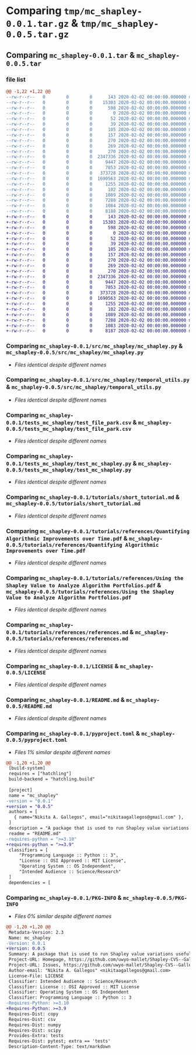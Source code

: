 # Comparing `tmp/mc_shapley-0.0.1.tar.gz` & `tmp/mc_shapley-0.0.5.tar.gz`

## Comparing `mc_shapley-0.0.1.tar` & `mc_shapley-0.0.5.tar`

### file list

```diff
@@ -1,22 +1,22 @@
--rw-r--r--   0        0        0      143 2020-02-02 00:00:00.000000 mc_shapley-0.0.1/src/mc_shapley/__init__.py
--rw-r--r--   0        0        0    15303 2020-02-02 00:00:00.000000 mc_shapley-0.0.1/src/mc_shapley/mc_shapley.py
--rw-r--r--   0        0        0      598 2020-02-02 00:00:00.000000 mc_shapley-0.0.1/src/mc_shapley/temporal_utils.py
--rw-r--r--   0        0        0        0 2020-02-02 00:00:00.000000 mc_shapley-0.0.1/tests_mc_shapley/__init__.py
--rw-r--r--   0        0        0       52 2020-02-02 00:00:00.000000 mc_shapley-0.0.1/tests_mc_shapley/temp_test_file2.csv
--rw-r--r--   0        0        0       39 2020-02-02 00:00:00.000000 mc_shapley-0.0.1/tests_mc_shapley/temp_test_file3.csv
--rw-r--r--   0        0        0      105 2020-02-02 00:00:00.000000 mc_shapley-0.0.1/tests_mc_shapley/test_file1.txt
--rw-r--r--   0        0        0      157 2020-02-02 00:00:00.000000 mc_shapley-0.0.1/tests_mc_shapley/test_file2.txt
--rw-r--r--   0        0        0      270 2020-02-02 00:00:00.000000 mc_shapley-0.0.1/tests_mc_shapley/test_file3.csv
--rw-r--r--   0        0        0      269 2020-02-02 00:00:00.000000 mc_shapley-0.0.1/tests_mc_shapley/test_file4.csv
--rw-r--r--   0        0        0      270 2020-02-02 00:00:00.000000 mc_shapley-0.0.1/tests_mc_shapley/test_file5.csv
--rw-r--r--   0        0        0  2347336 2020-02-02 00:00:00.000000 mc_shapley-0.0.1/tests_mc_shapley/test_file_park.csv
--rw-r--r--   0        0        0     9447 2020-02-02 00:00:00.000000 mc_shapley-0.0.1/tests_mc_shapley/test_mc_shapley.py
--rw-r--r--   0        0        0     7853 2020-02-02 00:00:00.000000 mc_shapley-0.0.1/tutorials/short_tutorial.md
--rw-r--r--   0        0        0   373728 2020-02-02 00:00:00.000000 mc_shapley-0.0.1/tutorials/references/Quantifying Algorithmic Improvements over Time.pdf
--rw-r--r--   0        0        0  1690563 2020-02-02 00:00:00.000000 mc_shapley-0.0.1/tutorials/references/Using the Shapley Value to Analyze Algorithm Portfolios.pdf
--rw-r--r--   0        0        0     1255 2020-02-02 00:00:00.000000 mc_shapley-0.0.1/tutorials/references/references.md
--rw-r--r--   0        0        0      102 2020-02-02 00:00:00.000000 mc_shapley-0.0.1/.gitignore
--rw-r--r--   0        0        0     1089 2020-02-02 00:00:00.000000 mc_shapley-0.0.1/LICENSE
--rw-r--r--   0        0        0     7288 2020-02-02 00:00:00.000000 mc_shapley-0.0.1/README.md
--rw-r--r--   0        0        0     1084 2020-02-02 00:00:00.000000 mc_shapley-0.0.1/pyproject.toml
--rw-r--r--   0        0        0     8188 2020-02-02 00:00:00.000000 mc_shapley-0.0.1/PKG-INFO
+-rw-r--r--   0        0        0      143 2020-02-02 00:00:00.000000 mc_shapley-0.0.5/src/mc_shapley/__init__.py
+-rw-r--r--   0        0        0    15303 2020-02-02 00:00:00.000000 mc_shapley-0.0.5/src/mc_shapley/mc_shapley.py
+-rw-r--r--   0        0        0      598 2020-02-02 00:00:00.000000 mc_shapley-0.0.5/src/mc_shapley/temporal_utils.py
+-rw-r--r--   0        0        0        0 2020-02-02 00:00:00.000000 mc_shapley-0.0.5/tests_mc_shapley/__init__.py
+-rw-r--r--   0        0        0       52 2020-02-02 00:00:00.000000 mc_shapley-0.0.5/tests_mc_shapley/temp_test_file2.csv
+-rw-r--r--   0        0        0       39 2020-02-02 00:00:00.000000 mc_shapley-0.0.5/tests_mc_shapley/temp_test_file3.csv
+-rw-r--r--   0        0        0      105 2020-02-02 00:00:00.000000 mc_shapley-0.0.5/tests_mc_shapley/test_file1.txt
+-rw-r--r--   0        0        0      157 2020-02-02 00:00:00.000000 mc_shapley-0.0.5/tests_mc_shapley/test_file2.txt
+-rw-r--r--   0        0        0      270 2020-02-02 00:00:00.000000 mc_shapley-0.0.5/tests_mc_shapley/test_file3.csv
+-rw-r--r--   0        0        0      269 2020-02-02 00:00:00.000000 mc_shapley-0.0.5/tests_mc_shapley/test_file4.csv
+-rw-r--r--   0        0        0      270 2020-02-02 00:00:00.000000 mc_shapley-0.0.5/tests_mc_shapley/test_file5.csv
+-rw-r--r--   0        0        0  2347336 2020-02-02 00:00:00.000000 mc_shapley-0.0.5/tests_mc_shapley/test_file_park.csv
+-rw-r--r--   0        0        0     9447 2020-02-02 00:00:00.000000 mc_shapley-0.0.5/tests_mc_shapley/test_mc_shapley.py
+-rw-r--r--   0        0        0     7853 2020-02-02 00:00:00.000000 mc_shapley-0.0.5/tutorials/short_tutorial.md
+-rw-r--r--   0        0        0   373728 2020-02-02 00:00:00.000000 mc_shapley-0.0.5/tutorials/references/Quantifying Algorithmic Improvements over Time.pdf
+-rw-r--r--   0        0        0  1690563 2020-02-02 00:00:00.000000 mc_shapley-0.0.5/tutorials/references/Using the Shapley Value to Analyze Algorithm Portfolios.pdf
+-rw-r--r--   0        0        0     1255 2020-02-02 00:00:00.000000 mc_shapley-0.0.5/tutorials/references/references.md
+-rw-r--r--   0        0        0      102 2020-02-02 00:00:00.000000 mc_shapley-0.0.5/.gitignore
+-rw-r--r--   0        0        0     1089 2020-02-02 00:00:00.000000 mc_shapley-0.0.5/LICENSE
+-rw-r--r--   0        0        0     7288 2020-02-02 00:00:00.000000 mc_shapley-0.0.5/README.md
+-rw-r--r--   0        0        0     1083 2020-02-02 00:00:00.000000 mc_shapley-0.0.5/pyproject.toml
+-rw-r--r--   0        0        0     8187 2020-02-02 00:00:00.000000 mc_shapley-0.0.5/PKG-INFO
```

### Comparing `mc_shapley-0.0.1/src/mc_shapley/mc_shapley.py` & `mc_shapley-0.0.5/src/mc_shapley/mc_shapley.py`

 * *Files identical despite different names*

### Comparing `mc_shapley-0.0.1/src/mc_shapley/temporal_utils.py` & `mc_shapley-0.0.5/src/mc_shapley/temporal_utils.py`

 * *Files identical despite different names*

### Comparing `mc_shapley-0.0.1/tests_mc_shapley/test_file_park.csv` & `mc_shapley-0.0.5/tests_mc_shapley/test_file_park.csv`

 * *Files identical despite different names*

### Comparing `mc_shapley-0.0.1/tests_mc_shapley/test_mc_shapley.py` & `mc_shapley-0.0.5/tests_mc_shapley/test_mc_shapley.py`

 * *Files identical despite different names*

### Comparing `mc_shapley-0.0.1/tutorials/short_tutorial.md` & `mc_shapley-0.0.5/tutorials/short_tutorial.md`

 * *Files identical despite different names*

### Comparing `mc_shapley-0.0.1/tutorials/references/Quantifying Algorithmic Improvements over Time.pdf` & `mc_shapley-0.0.5/tutorials/references/Quantifying Algorithmic Improvements over Time.pdf`

 * *Files identical despite different names*

### Comparing `mc_shapley-0.0.1/tutorials/references/Using the Shapley Value to Analyze Algorithm Portfolios.pdf` & `mc_shapley-0.0.5/tutorials/references/Using the Shapley Value to Analyze Algorithm Portfolios.pdf`

 * *Files identical despite different names*

### Comparing `mc_shapley-0.0.1/tutorials/references/references.md` & `mc_shapley-0.0.5/tutorials/references/references.md`

 * *Files identical despite different names*

### Comparing `mc_shapley-0.0.1/LICENSE` & `mc_shapley-0.0.5/LICENSE`

 * *Files identical despite different names*

### Comparing `mc_shapley-0.0.1/README.md` & `mc_shapley-0.0.5/README.md`

 * *Files identical despite different names*

### Comparing `mc_shapley-0.0.1/pyproject.toml` & `mc_shapley-0.0.5/pyproject.toml`

 * *Files 1% similar despite different names*

```diff
@@ -1,20 +1,20 @@
 [build-system]
 requires = ["hatchling"]
 build-backend = "hatchling.build"
 
 [project]
 name = "mc_shapley"
-version = "0.0.1"
+version = "0.0.5"
 authors = [
   { name="Nikita A. Gallegos", email="nikitaagallegos@gmail.com" },
 ]
 description = "A package that is used to run Shapley value variations useful for research on CSV file. The package includes MC-Net Shapley which runs in polynomial time and Temporal Shapley which gives favor to coalition members on both performance and precedents. Both rely on certain assumptions, to learn more check the references."
 readme = "README.md"
-requires-python = ">=3.10"
+requires-python = ">=3.9"
 classifiers = [
     "Programming Language :: Python :: 3",
     "License :: OSI Approved :: MIT License",
     "Operating System :: OS Independent",
     "Intended Audience :: Science/Research"
 ]
 dependencies = [
```

### Comparing `mc_shapley-0.0.1/PKG-INFO` & `mc_shapley-0.0.5/PKG-INFO`

 * *Files 0% similar despite different names*

```diff
@@ -1,20 +1,20 @@
 Metadata-Version: 2.3
 Name: mc_shapley
-Version: 0.0.1
+Version: 0.0.5
 Summary: A package that is used to run Shapley value variations useful for research on CSV file. The package includes MC-Net Shapley which runs in polynomial time and Temporal Shapley which gives favor to coalition members on both performance and precedents. Both rely on certain assumptions, to learn more check the references.
 Project-URL: Homepage, https://github.com/uwyo-mallet/Shapley-CVS--Gallegos-
 Project-URL: Issues, https://github.com/uwyo-mallet/Shapley-CVS--Gallegos-/issues
 Author-email: "Nikita A. Gallegos" <nikitaagallegos@gmail.com>
 License-File: LICENSE
 Classifier: Intended Audience :: Science/Research
 Classifier: License :: OSI Approved :: MIT License
 Classifier: Operating System :: OS Independent
 Classifier: Programming Language :: Python :: 3
-Requires-Python: >=3.10
+Requires-Python: >=3.9
 Requires-Dist: copy
 Requires-Dist: csv
 Requires-Dist: numpy
 Requires-Dist: scipy
 Provides-Extra: tests
 Requires-Dist: pytest; extra == 'tests'
 Description-Content-Type: text/markdown
```

